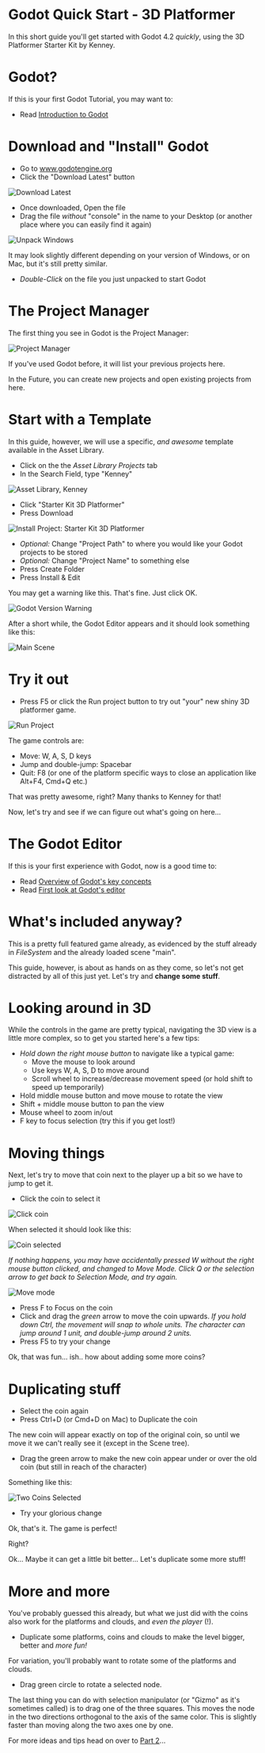 # Godot Quick Start - 3D Platformer

In this short guide you'll get started with Godot 4.2 _quickly_, using the 3D Platformer Starter Kit by Kenney.

# Godot?

If this is your first Godot Tutorial, you may want to:

* Read [Introduction to Godot](https://docs.godotengine.org/en/stable/getting_started/introduction/introduction_to_godot.html)

# Download and "Install" Godot

* Go to www.godotengine.org
* Click the "Download Latest" button

![Download Latest](../assets/download_latest.png)

* Once downloaded, Open the file
* Drag the file _without_ "console" in the name to your Desktop (or another place where you can easily find it again)

![Unpack Windows](../assets/unpack_windows.png)

It may look slightly different depending on your version of Windows, or on Mac, but it's still pretty similar.

* *Double-Click* on the file you just unpacked to start Godot

# The Project Manager

The first thing you see in Godot is the Project Manager:

![Project Manager](../assets/projectmanager.png)

If you've used Godot before, it will list your previous projects here.

In the Future, you can create new projects and open existing projects from here.

# Start with a Template

In this guide, however, we will use a specific, _and awesome_ template available in the Asset Library.

* Click on the the *Asset Library Projects* tab
* In the Search Field, type "Kenney"

![Asset Library, Kenney](assetlibrary_kenney.png)

* Click "Starter Kit 3D Platformer"
* Press Download

![Install Project: Starter Kit 3D Platformer](install.png)

* _Optional:_ Change "Project Path" to where you would like your Godot projects to be stored
* _Optional:_ Change "Project Name" to something else
* Press Create Folder
* Press Install & Edit

You may get a warning like this. That's fine. Just click OK.

![Godot Version Warning](../assets/warning42.png)

After a short while, the Godot Editor appears and it should look something like this:

![Main Scene](main.png)

# Try it out

* Press F5 or click the Run project button to try out "your" new shiny 3D platformer game.

![Run Project](../assets/runproject.png)

The game controls are:

* Move: W, A, S, D keys
* Jump and double-jump: Spacebar
* Quit: F8 (or one of the platform specific ways to close an application like Alt+F4, Cmd+Q etc.)

That was pretty awesome, right? Many thanks to Kenney for that!

Now, let's try and see if we can figure out what's going on here...

# The Godot Editor

If this is your first experience with Godot, now is a good time to:

* Read [Overview of Godot's key concepts](https://docs.godotengine.org/en/stable/getting_started/introduction/key_concepts_overview.html)
* Read [First look at Godot's editor](https://docs.godotengine.org/en/stable/getting_started/introduction/first_look_at_the_editor.html#id1)

# What's included anyway?

This is a pretty full featured game already, as evidenced by the stuff already in *FileSystem* and the already loaded scene "main".

This guide, however, is about as hands on as they come, so let's not get distracted by all of this just yet. Let's try and **change some stuff**.

# Looking around in 3D

While the controls in the game are pretty typical, navigating the 3D view is a little more complex, so to get you started here's a few tips:

* _*Hold down the right mouse button*_ to navigate like a typical game:
  * Move the mouse to look around
  * Use keys W, A, S, D to move around
  * Scroll wheel to increase/decrease movement speed (or hold shift to speed up temporarily)
* Hold middle mouse button and move mouse to rotate the view
* Shift + middle mouse button to pan the view
* Mouse wheel to zoom in/out
* F key to focus selection (try this if you get lost!)

# Moving things

Next, let's try to move that coin next to the player up a bit so we have to jump to get it.

* Click the coin to select it

![Click coin](click_coin.png)

When selected it should look like this:

![Coin selected](coin_selected.png)

*If nothing happens, you may have accidentally pressed W without the right mouse button clicked, and changed to Move Mode. Click Q or the selection arrow to get back to Selection Mode, and try again.*

![Move mode](../assets/move_mode.png)

* Press F to Focus on the coin
* Click and drag the *green* arrow to move the coin upwards.
  *If you hold down Ctrl, the movement will snap to whole units. The character can jump around 1 unit, and double-jump around 2 units.*
* Press F5 to try your change

Ok, that was fun... ish.. how about adding some more coins?

# Duplicating stuff

* Select the coin again
* Press Ctrl+D (or Cmd+D on Mac) to Duplicate the coin

The new coin will appear exactly on top of the original coin, so until we move it we can't really see it (except in the Scene tree).

* Drag the green arrow to make the new coin appear under or over the old coin (but still in reach of the character)

Something like this:

![Two Coins Selected](two_coins_selected.png)

* Try your glorious change

Ok, that's it. The game is perfect!

Right?

Ok... Maybe it can get a little bit better... Let's duplicate some more stuff!

# More and more

You've probably guessed this already, but what we just did with the coins also work for the platforms and clouds, and *even the player* (!).

* Duplicate some platforms, coins and clouds to make the level bigger, better and *more fun!*

For variation, you'll probably want to rotate some of the platforms and clouds.

* Drag green circle to rotate a selected node.

The last thing you can do with selection manipulator (or "Gizmo" as it's sometimes called) is to drag one of the three squares. This moves the node in the two directions orthogonal to the axis of the same color. This is slightly faster than moving along the two axes one by one.

For more ideas and tips head on over to [Part 2](../quick_start_3d_platformer_2/index.md)...
